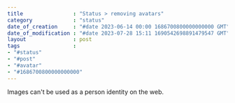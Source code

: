 ```yaml
---
title                : "Status > removing avatars"
category             : "status"
date_of_creation     : "#date 2023-06-14 00:00 1686700800000000000 GMT"
date_of_modification : "#date 2023-07-28 15:11 1690542698891479547 GMT"
layout               : post
tags                 :
- "#status"
- "#post"
- "#avatar"
- "#1686700800000000000"
---
```

Images can't be used as a person identity on the web.
